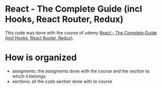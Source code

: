 # React - The Complete Guide (incl Hooks, React Router, Redux)
This code was done with the course of udemy [React - The Complete Guide (incl Hooks, React Router, Redux)](https://www.udemy.com/course/react-the-complete-guide-incl-redux).

# How is organized
- assigments: the assigments done with the course and the section to which it belongs.
- sections: all the code section done with te course 